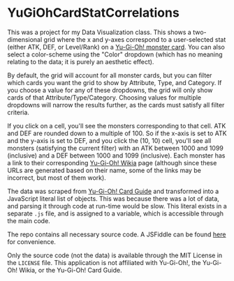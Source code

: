 # YuGiOhCardStatCorrelations
This was a project for my Data Visualization class. This shows a two-dimensional grid where the x and y-axes correspond to a user-selected stat (either ATK, DEF, or Level/Rank) on a [Yu-Gi-Oh! monster card](http://yugioh.wikia.com/wiki/Monster_Card). You can also select a color-scheme using the "Color" dropdown (which has no meaning relating to the data; it is purely an aesthetic effect).

By default, the grid will account for all monster cards, but you can filter which cards you want the grid to show by Attribute, Type, and Category. If you choose a value for any of these dropdowns, the grid will only show cards of that Attribute/Type/Category. Choosing values for multiple dropdowns will narrow the results further, as the cards must satisfy all filter criteria.

If you click on a cell, you'll see the monsters corresponding to that cell. ATK and DEF are rounded down to a multiple of 100. So if the x-axis is set to ATK and the y-axis is set to DEF, and you click the (10, 10) cell, you'll see all monsters (satisfying the current filter) with an ATK between 1000 and 1099 (inclusive) and a DEF between 1000 and 1099 (inclusive). Each monster has a link to their corresponding [Yu-Gi-Oh! Wikia](http://yugioh.wikia.com/wiki/Main_Page) page (although since these URLs are generated based on their name, some of the links may be incorrect, but most of them work).

The data was scraped from [Yu-Gi-Oh! Card Guide](http://www.yugiohcardguide.com/) and transformed into a JavaScript literal list of objects. This was because there was a lot of data, and parsing it through code at run-time would be slow. This literal exists in a separate `.js` file, and is assigned to a variable, which is accessible through the main code.

The repo contains all necessary source code. A JSFiddle can be found [here](https://jsfiddle.net/n5w1av7z/embedded/result/) for convenience.

Only the source code (not the data) is available through the MIT License in the `LICENSE` file. This application is not affiliated with Yu-Gi-Oh!, the Yu-Gi-Oh! Wikia, or the Yu-Gi-Oh! Card Guide.